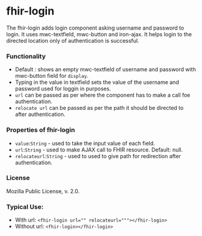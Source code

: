 # fhir-login

The fhir-login adds login component asking username and password to login. It uses mwc-textfield, mwc-button and iron-ajax.
It helps login to the directed location only of authentication is successful.

### Functionality
 * Default : shows an empty mwc-textfield of username and password with mwc-button field for `display`. 
 * Typing in the value in textfield sets the value of the username and password used for loggin in purposes.
 * `url` can be passed as per where the component has to make a call foe authentication.
* `relocate url` can be passed as per the path it should be directed to after authentication.
### Properties of fhir-login
 * `value`:`String` - used to take the input value of each field.
 * `url`:`String` - used to make AJAX call to FHIR resource. Default: null.
 * `relocateurl`:`String` - used to used to give path for redirection after authentication.
 ### License
 Mozilla Public License, v. 2.0.
 
 ### Typical Use:
 * With url:
 `<fhir-login url="" relocateurl="""></fhir-login>`
 * Without url:
  `<fhir-login></fhir-login>`
